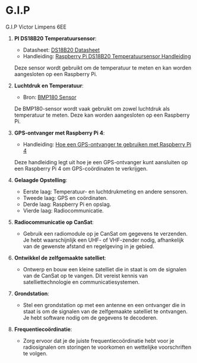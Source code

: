 # G.I.P
G.I.P Victor Limpens 6EE

1. **PI DS18B20 Temperatuursensor**:
   - Datasheet: [DS18B20 Datasheet](https://www.digikey.be/en/htmldatasheets/production/1668/0/0/1/ds18b20z-t-r)
   - Handleiding: [Raspberry Pi DS18B20 Temperatuursensor Handleiding](https://www.circuitbasics.com/raspberry-pi-ds18b20-temperature-sensor-tutorial/)
   
   Deze sensor wordt gebruikt om de temperatuur te meten en kan worden aangesloten op een Raspberry Pi.

2. **Luchtdruk en Temperatuur**:
   - Bron: [BMP180 Sensor](https://raspberrytips.nl/bmp180/)
   
   De BMP180-sensor wordt vaak gebruikt om zowel luchtdruk als temperatuur te meten. Deze kan worden aangesloten op een Raspberry Pi.

3. **GPS-ontvanger met Raspberry Pi 4**:
   - Handleiding: [Hoe een GPS-ontvanger te gebruiken met Raspberry Pi 4](https://maker.pro/raspberry-pi/tutorial/how-to-use-a-gps-receiver-with-raspberry-pi-4)

   Deze handleiding legt uit hoe je een GPS-ontvanger kunt aansluiten op een Raspberry Pi 4 om GPS-coördinaten te verkrijgen.

4. **Gelaagde Opstelling**:
     - Eerste laag: Temperatuur- en luchtdrukmeting en andere sensoren.
     - Tweede laag: GPS en coördinaten.
     - Derde laag: Raspberry Pi en opslag.
     - Vierde laag: Radiocommunicatie.

5. **Radiocommunicatie op CanSat**:
   - Gebruik een radiomodule op je CanSat om gegevens te verzenden. Je hebt waarschijnlijk een UHF- of VHF-zender nodig, afhankelijk van de gewenste afstand en regelgeving in je gebied.

6. **Ontwikkel de zelfgemaakte satelliet**:
   - Ontwerp en bouw een kleine satelliet die in staat is om de signalen van de CanSat op te vangen. Dit vereist kennis van satelliettechnologie en communicatiesystemen.

7. **Grondstation**:
   - Stel een grondstation op met een antenne en een ontvanger die in staat is om de signalen van de zelfgemaakte satelliet te ontvangen. Je hebt software nodig om de gegevens te decoderen.

8. **Frequentiecoördinatie**:
   - Zorg ervoor dat je de juiste frequentiecoördinatie hebt voor je radiosignalen om storingen te voorkomen en wettelijke voorschriften te volgen.

